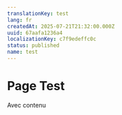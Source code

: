 ```yaml
---
translationKey: test
lang: fr
createdAt: 2025-07-21T21:32:00.000Z
uuid: 67aafa1236a4
localizationKey: c7f9edeffc0c
status: published
name: test
---
```

# Page Test

Avec contenu
